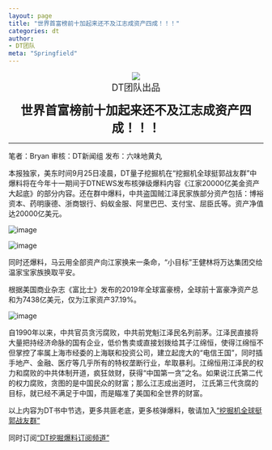 ```yaml
---
layout: page
title: "世界首富榜前十加起来还不及江志成资产四成！！！"
categories: dt
author:
- DT团队
meta: "Springfield"
---
```


<center>
    <img src="../../../../image/dt/logo.png"/>
</center>

<center>
    <font size=4>
        DT团队出品
    </font>
</center>
    
**<center><font size=5>世界首富榜前十加起来还不及江志成资产四成！！！</font></center>**

<hr>

笔者：Bryan 审核：DT新闻组 发布：六味地黄丸

本报独家，美东时间9月25日凌晨，DT量子挖掘机在“挖掘机全球挺郭战友群”中爆料将在今年十一期间于DTNEWS发布核弹级爆料内容《江家20000亿美金资产大起底》的部分内容。还在群中爆料，中共盗国贼江泽民家族部分资产包括：博裕资本、药明康德、浙商银行、蚂蚁金服、阿里巴巴、支付宝、屈臣氏等。资产净值达20000亿美元。

![image](../../../../image/dt/2020_09_25_dt_news1_1.png)

![image](../../../../image/dt/2020_09_25_dt_news1_2.png)

同时还爆料，马云用全部资产向江家换来一条命，“小目标”王健林将万达集团交给温家宝家族换取平安。

根据美国商业杂志《富比士》发布的2019年全球富豪榜，全球前十富豪净资产总和为7438亿美元，仅为江家资产37.19%。

![image](../../../../image/dt/2020_09_25_dt_news1_3.png)

自1990年以来，中共官员贪污腐败，中共前党魁江泽民名列前茅。江泽民直接将大量把持经济命脉的国有企业，低价售卖或直接划拨给其子江绵恒，使得江绵恒不但掌控了率属上海市经委的上海联和投资公司，建立起庞大的“电信王国”，同时插手地产、金融、医疗等几乎所有的特权垄断行业，牟取暴利。江绵恒用江泽民的权力和腐败的中共体制开道，疯狂敛财，获得“中国第一贪”之名。如果说江氏第二代的权力腐败，贪图的是中国民众的财富；那么江志成出道时， 江氏第三代贪腐的目标，就已经不满足于中国，而是瞄准了美国和全世界的财富。

以上内容为DT书中节选，更多共匪老底，更多核弹爆料，敬请加入[“挖掘机全球挺郭战友群”](https://t.me/joinchat/OnFLFVMCMjuw5dweiE7PQQ)

同时订阅[“DT挖掘爆料订阅频道”](https://t.me/DTinlosAngeles)
